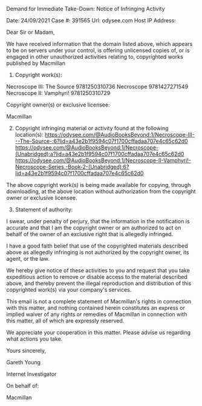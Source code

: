 Demand for Immediate Take-Down: Notice of Infringing Activity
	
Date: 	24/09/2021
Case #: 	391565
Url: 	odysee.com
Host IP Address: 	


Dear Sir or Madam,

We have received information that the domain listed above, which appears to be on servers under your control, is offering unlicensed copies of, or is engaged in other unauthorized activities relating to, copyrighted works published by Macmillan

1. Copyright work(s):

Necroscope III: The Source 	9781250310736
Necroscope 	9781427271549
Necroscope II: Vamphyri! 	9781250310729

Copyright owner(s) or exclusive licensee:

Macmillan

2. Copyright infringing material or activity found at the following location(s):
https://odysee.com/@AudioBooksBeyond:1/Necroscope-III---The-Source-:6?lid=a43e2b1f9594c07f1700cffadaa707e4c65c62d0
https://odysee.com/@AudioBooksBeyond:1/Necroscope-(Unabridged):a?lid=a43e2b1f9594c07f1700cffadaa707e4c65c62d0
https://odysee.com/@AudioBooksBeyond:1/Necroscope-II-Vamphyri!-Necroscope-Series,-Book-2-(Unabridged):6?lid=a43e2b1f9594c07f1700cffadaa707e4c65c62d0

The above copyright work(s) is being made available for copying, through downloading, at the above location without authorization from the copyright owner or exclusive licensee.

3. Statement of authority:

I swear, under penalty of perjury, that the information in the notification is accurate and that I am the copyright owner or am authorized to act on behalf of the owner of an exclusive right that is allegedly infringed.

I have a good faith belief that use of the copyrighted materials described above as allegedly infringing is not authorized by the copyright owner, its agent, or the law.

We hereby give notice of these activities to you and request that you take expeditious action to remove or disable access to the material described above, and thereby prevent the illegal reproduction and distribution of this copyrighted work(s) via your company's services.

This email is not a complete statement of Macmillan's rights in connection with this matter, and nothing contained herein constitutes an express or implied waiver of any rights or remedies of Macmillan in connection with this matter, all of which are expressly reserved.

We appreciate your cooperation in this matter. Please advise us regarding what actions you take.

Yours sincerely,

Gareth Young

Internet Investigator

On behalf of:

Macmillan
